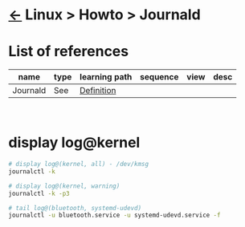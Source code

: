 # [&larr;][Repo_Readme] Linux > Howto > Journald

[//]: #(Reference)
[Repo_Readme]:    ../list/object_list.md

[Journald_Whatis]:  ../whatis/journald_whatis.md

# List of references

|name|type|learning path|sequence|view|desc|
|-|-|-|-|-|-|
|Journald|See|[Definition][Journald_Whatis]|
<br>


# display log@kernel
```bash
# display log@(kernel, all) - /dev/kmsg
journalctl -k

# display log@(kernel, warning)
journalctl -k -p3

# tail log@(bluetooth, systemd-udevd)
journalctl -u bluetooth.service -u systemd-udevd.service -f
```